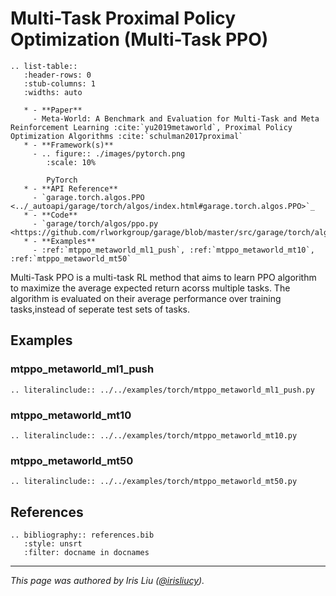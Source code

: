 # Multi-Task Proximal Policy Optimization (Multi-Task PPO)

```eval_rst
.. list-table::
   :header-rows: 0
   :stub-columns: 1
   :widths: auto

   * - **Paper**
     - Meta-World: A Benchmark and Evaluation for Multi-Task and Meta Reinforcement Learning :cite:`yu2019metaworld`, Proximal Policy Optimization Algorithms :cite:`schulman2017proximal`
   * - **Framework(s)**
     - .. figure:: ./images/pytorch.png
        :scale: 10%

        PyTorch
   * - **API Reference**
     - `garage.torch.algos.PPO <../_autoapi/garage/torch/algos/index.html#garage.torch.algos.PPO>`_
   * - **Code**
     - `garage/torch/algos/ppo.py <https://github.com/rlworkgroup/garage/blob/master/src/garage/torch/algos/ppo.py>`_
   * - **Examples**
     - :ref:`mtppo_metaworld_ml1_push`, :ref:`mtppo_metaworld_mt10`, :ref:`mtppo_metaworld_mt50`
```

Multi-Task PPO is a multi-task RL method that aims to learn PPO algorithm to maximize the average expected return acorss multiple tasks. The algorithm is evaluated on their average performance over training tasks,instead of seperate test sets of tasks.

## Examples

### mtppo_metaworld_ml1_push

```eval_rst
.. literalinclude:: ../../examples/torch/mtppo_metaworld_ml1_push.py
```

### mtppo_metaworld_mt10

```eval_rst
.. literalinclude:: ../../examples/torch/mtppo_metaworld_mt10.py
```

### mtppo_metaworld_mt50

```eval_rst
.. literalinclude:: ../../examples/torch/mtppo_metaworld_mt50.py
```

## References

```eval_rst
.. bibliography:: references.bib
   :style: unsrt
   :filter: docname in docnames
```

----

*This page was authored by Iris Liu ([@irisliucy](https://github.com/irisliucy)).*
